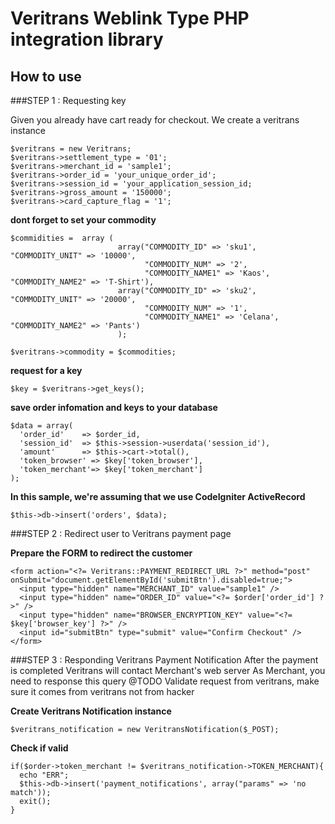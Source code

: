  Veritrans Weblink Type PHP integration library 
==============================================

## How to use

###STEP 1 : Requesting key

Given you already have cart ready for checkout.
We create a veritrans instance

```
$veritrans = new Veritrans;
$veritrans->settlement_type = '01';
$veritrans->merchant_id = 'sample1';
$veritrans->order_id = 'your_unique_order_id';
$veritrans->session_id = 'your_application_session_id;
$veritrans->gross_amount = '150000';
$veritrans->card_capture_flag = '1';
```

**dont forget to set your commodity**

```
$commidities =  array (
						array("COMMODITY_ID" => 'sku1', "COMMODITY_UNIT" => '10000', 
							  "COMMODITY_NUM" => '2', 
						      "COMMODITY_NAME1" => 'Kaos', "COMMODITY_NAME2" => 'T-Shirt'),
						array("COMMODITY_ID" => 'sku2', "COMMODITY_UNIT" => '20000', 
							  "COMMODITY_NUM" => '1', 
						      "COMMODITY_NAME1" => 'Celana', "COMMODITY_NAME2" => 'Pants')
						);
						
$veritrans->commodity = $commodities;

```

**request for a key**

```
$key = $veritrans->get_keys();
```


**save order infomation and keys to your database**

```
$data = array(
  'order_id'    => $order_id,
  'session_id'  => $this->session->userdata('session_id'),
  'amount'      => $this->cart->total(),
  'token_browser' => $key['token_browser'],
  'token_merchant'=> $key['token_merchant']
);
```

**In this sample, we're assuming that we use CodeIgniter ActiveRecord**

```
$this->db->insert('orders', $data);
```

###STEP 2 :  Redirect user to Veritrans payment page

**Prepare the FORM to redirect the customer**

```
<form action="<?= Veritrans::PAYMENT_REDIRECT_URL ?>" method="post"  onSubmit="document.getElementById('submitBtn').disabled=true;">
  <input type="hidden" name="MERCHANT_ID" value="sample1" />
  <input type="hidden" name="ORDER_ID" value="<?= $order['order_id'] ?>" />
  <input type="hidden" name="BROWSER_ENCRYPTION_KEY" value="<?= $key['browser_key'] ?>" />
  <input id="submitBtn" type="submit" value="Confirm Checkout" />
</form>
```


###STEP 3 : Responding Veritrans Payment Notification
After the payment is completed
Veritrans will contact Merchant's web server
As Merchant, you need to response this query
@TODO Validate request from veritrans, make sure it comes from veritrans not from hacker
 
**Create Veritrans Notification instance**

```
$veritrans_notification = new VeritransNotification($_POST);
```

**Check if valid**

```
if($order->token_merchant != $veritrans_notification->TOKEN_MERCHANT){
  echo "ERR";
  $this->db->insert('payment_notifications', array("params" => 'no match'));
  exit();
}
```